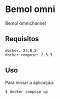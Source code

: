# Bemol omni
Bemol omnichannel

## Requisitos
```
docker: 24.0.5
docker compose: 2.3.3
```

## Uso
Para iniciar a aplicação:

```bash
$ docker compose up
```
